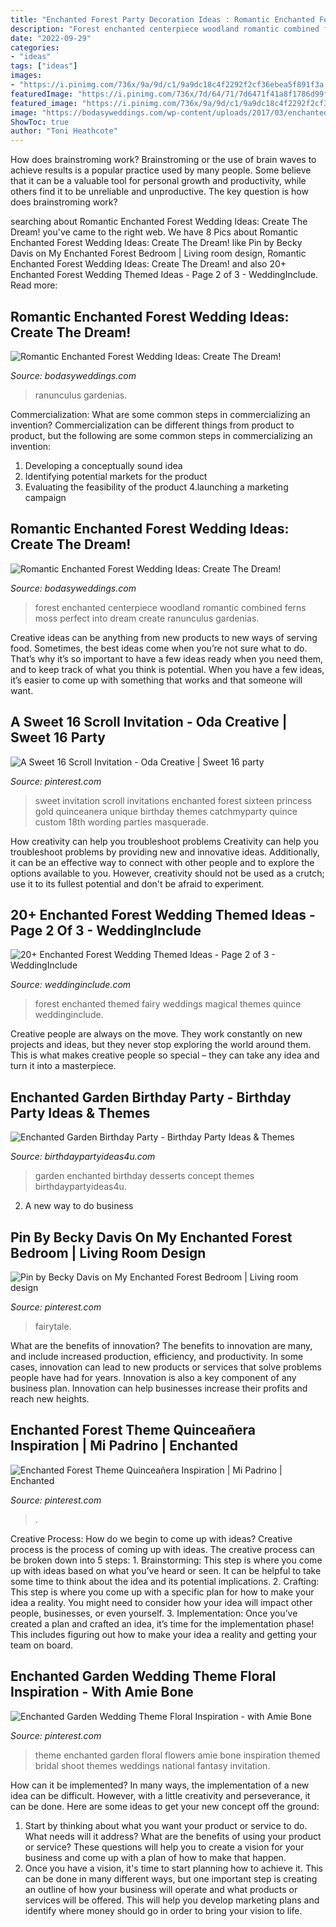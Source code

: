```yaml
---
title: "Enchanted Forest Party Decoration Ideas : Romantic Enchanted Forest Wedding Ideas: Create The Dream!"
description: "Forest enchanted centerpiece woodland romantic combined ferns moss perfect into dream create ranunculus gardenias"
date: "2022-09-29"
categories:
- "ideas"
tags: ["ideas"]
images:
- "https://i.pinimg.com/736x/9a/9d/c1/9a9dc18c4f2292f2cf36ebea5f891f3a.jpg"
featuredImage: "https://i.pinimg.com/736x/7d/64/71/7d6471f41a8f1786d99f0f3df88a366a--scroll-invitation-sweet--parties.jpg"
featured_image: "https://i.pinimg.com/736x/9a/9d/c1/9a9dc18c4f2292f2cf36ebea5f891f3a.jpg"
image: "https://bodasyweddings.com/wp-content/uploads/2017/03/enchanted-forest-centerpiece.jpg"
ShowToc: true
author: "Toni Heathcote"
---
```



How does brainstroming work?
Brainstroming or the use of brain waves to achieve results is a popular practice used by many people. Some believe that it can be a valuable tool for personal growth and productivity, while others find it to be unreliable and unproductive. The key question is how does brainstroming work?

	

		
searching about Romantic Enchanted Forest Wedding Ideas: Create The Dream! you've came to the right web. We have 8 Pics about Romantic Enchanted Forest Wedding Ideas: Create The Dream! like Pin by Becky Davis on My Enchanted Forest Bedroom | Living room design, Romantic Enchanted Forest Wedding Ideas: Create The Dream! and also 20+ Enchanted Forest Wedding Themed Ideas - Page 2 of 3 - WeddingInclude. Read more:
		
    
## Romantic Enchanted Forest Wedding Ideas: Create The Dream!

<img loading=lazy src="https://bodasyweddings.com/wp-content/uploads/2017/03/eucalyptus-green-wedding-centerpiece.jpg" onerror="this.onerror=null;this.src='https://tse4.mm.bing.net/th?id=OIP.t1NhnmGeEvm_9OWwwMZkuwHaLH&amp;pid=15.1';" alt="Romantic Enchanted Forest Wedding Ideas: Create The Dream!">

_Source: bodasyweddings.com_

>ranunculus gardenias. 

	

Commercialization: What are some common steps in commercializing an invention?
Commercialization can be different things from product to product, but the following are some common steps in commercializing an invention:
1. Developing a conceptually sound idea 
2. Identifying potential markets for the product 
3. Evaluating the feasibility of the product 
4.launching a marketing campaign 

    
## Romantic Enchanted Forest Wedding Ideas: Create The Dream!

<img loading=lazy src="https://bodasyweddings.com/wp-content/uploads/2017/03/enchanted-forest-centerpiece.jpg" onerror="this.onerror=null;this.src='https://tse2.mm.bing.net/th?id=OIP.Y5g7HHORx_Y-oMoevXVQpwHaLH&amp;pid=15.1';" alt="Romantic Enchanted Forest Wedding Ideas: Create The Dream!">

_Source: bodasyweddings.com_

>forest enchanted centerpiece woodland romantic combined ferns moss perfect into dream create ranunculus gardenias. 

	

Creative ideas can be anything from new products to new ways of serving food. Sometimes, the best ideas come when you’re not sure what to do. That’s why it’s so important to have a few ideas ready when you need them, and to keep track of what you think is potential. When you have a few ideas, it’s easier to come up with something that works and that someone will want.

    
## A Sweet 16 Scroll Invitation - Oda Creative | Sweet 16 Party

<img loading=lazy src="https://i.pinimg.com/736x/7d/64/71/7d6471f41a8f1786d99f0f3df88a366a--scroll-invitation-sweet--parties.jpg" onerror="this.onerror=null;this.src='https://tse4.mm.bing.net/th?id=OIP.9Xx-PWG1azA2r6fy6CDBvQHaLH&amp;pid=15.1';" alt="A Sweet 16 Scroll Invitation - Oda Creative | Sweet 16 party">

_Source: pinterest.com_

>sweet invitation scroll invitations enchanted forest sixteen princess gold quinceanera unique birthday themes catchmyparty quince custom 18th wording parties masquerade. 

	

How creativity can help you troubleshoot problems
Creativity can help you troubleshoot problems by providing new and innovative ideas. Additionally, it can be an effective way to connect with other people and to explore the options available to you. However, creativity should not be used as a crutch; use it to its fullest potential and don't be afraid to experiment.

    
## 20+ Enchanted Forest Wedding Themed Ideas - Page 2 Of 3 - WeddingInclude

<img loading=lazy src="https://www.weddinginclude.com/wp-content/uploads/2018/01/20-Enchanted-forest-wedding-themes-ideas_011.jpg" onerror="this.onerror=null;this.src='https://tse1.mm.bing.net/th?id=OIP.IiwD50yNPSH6c8GLH5XSUQHaLG&amp;pid=15.1';" alt="20+ Enchanted Forest Wedding Themed Ideas - Page 2 of 3 - WeddingInclude">

_Source: weddinginclude.com_

>forest enchanted themed fairy weddings magical themes quince weddinginclude. 

	

Creative people are always on the move. They work constantly on new projects and ideas, but they never stop exploring the world around them. This is what makes creative people so special – they can take any idea and turn it into a masterpiece.

    
## Enchanted Garden Birthday Party - Birthday Party Ideas &amp; Themes

<img loading=lazy src="http://i2.wp.com/www.birthdaypartyideas4u.com/wp-content/uploads/2017/01/Enchanted-Garden-Birthday-Party-Desserts.jpg" onerror="this.onerror=null;this.src='https://tse4.mm.bing.net/th?id=OIP.hCdcqw0whW8uXN0aYQrGkwHaLG&amp;pid=15.1';" alt="Enchanted Garden Birthday Party - Birthday Party Ideas &amp; Themes">

_Source: birthdaypartyideas4u.com_

>garden enchanted birthday desserts concept themes birthdaypartyideas4u. 

	

2. A new way to do business 

    
## Pin By Becky Davis On My Enchanted Forest Bedroom | Living Room Design

<img loading=lazy src="https://i.pinimg.com/736x/07/cb/01/07cb01566550881d421618b0cd2eed80.jpg" onerror="this.onerror=null;this.src='https://tse4.mm.bing.net/th?id=OIP.amnxhbJ8RcXQ--ks54KlEQHaFj&amp;pid=15.1';" alt="Pin by Becky Davis on My Enchanted Forest Bedroom | Living room design">

_Source: pinterest.com_

>fairytale. 

	

What are the benefits of innovation?
The benefits to innovation are many, and include increased production, efficiency, and productivity. In some cases, innovation can lead to new products or services that solve problems people have had for years. Innovation is also a key component of any business plan. Innovation can help businesses increase their profits and reach new heights.

    
## Enchanted Forest Theme Quinceañera Inspiration | Mi Padrino | Enchanted

<img loading=lazy src="https://i.pinimg.com/736x/f3/2b/75/f32b75b2282fd741c18ba377ecade88a.jpg" onerror="this.onerror=null;this.src='https://tse3.mm.bing.net/th?id=OIP.fZpdA6sv1RfWdn9bbr3ioQHaEi&amp;pid=15.1';" alt="Enchanted Forest Theme Quinceañera Inspiration | Mi Padrino | Enchanted">

_Source: pinterest.com_

>. 

	

Creative Process: How do we begin to come up with ideas?
Creative process is the process of coming up with ideas. The creative process can be broken down into 5 steps: 1. Brainstorming: This step is where you come up with ideas based on what you’ve heard or seen. It can be helpful to take some time to think about the idea and its potential implications. 2. Crafting: This step is where you come up with a specific plan for how to make your idea a reality. You might need to consider how your idea will impact other people, businesses, or even yourself. 3. Implementation: Once you’ve created a plan and crafted an idea, it’s time for the implementation phase! This includes figuring out how to make your idea a reality and getting your team on board. 
    
## Enchanted Garden Wedding Theme Floral Inspiration - With Amie Bone

<img loading=lazy src="https://i.pinimg.com/736x/9a/9d/c1/9a9dc18c4f2292f2cf36ebea5f891f3a.jpg" onerror="this.onerror=null;this.src='https://tse2.mm.bing.net/th?id=OIP.VbPbuo1n3YzgaxtAtqAtFwHaLH&amp;pid=15.1';" alt="Enchanted Garden Wedding Theme Floral Inspiration - with Amie Bone">

_Source: pinterest.com_

>theme enchanted garden floral flowers amie bone inspiration themed bridal shoot themes weddings national fantasy invitation. 

	

How can it be implemented?
In many ways, the implementation of a new idea can be difficult. However, with a little creativity and perseverance, it can be done. Here are some ideas to get your new concept off the ground: 
1. Start by thinking about what you want your product or service to do. What needs will it address? What are the benefits of using your product or service? These questions will help you to create a vision for your business and come up with a plan of how to make that happen. 
2. Once you have a vision, it's time to start planning how to achieve it. This can be done in many different ways, but one important step is creating an outline of how your business will operate and what products or services will be offered. This will help you develop marketing plans and identify where money should go in order to bring your vision to life.

